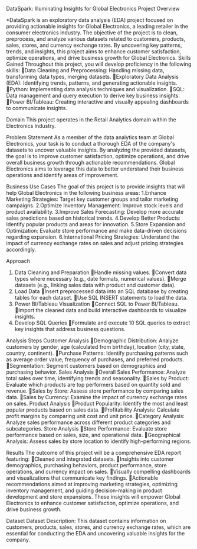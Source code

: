 DataSpark: Illuminating Insights for Global Electronics
Project Overview

*DataSpark is an exploratory data analysis (EDA) project focused on providing actionable insights for Global Electronics, a leading retailer in the consumer electronics industry. The objective of the project is to clean, preprocess, and analyze various datasets related to customers, products, sales, stores, and currency exchange rates. By uncovering key patterns, trends, and insights, this project aims to enhance customer satisfaction, optimize operations, and drive business growth for Global Electronics.
Skills Gained
Throughout this project, you will develop proficiency in the following skills:
Data Cleaning and Preprocessing: Handling missing data, transforming data types, merging datasets.
Exploratory Data Analysis (EDA): Identifying trends, patterns, and generating actionable insights.
Python: Implementing data analysis techniques and visualization.
SQL: Data management and query execution to derive key business insights.
Power BI/Tableau: Creating interactive and visually appealing dashboards to communicate insights.

Domain
This project operates in the Retail Analytics domain within the Electronics Industry.

Problem Statement
As a member of the data analytics team at Global Electronics, your task is to conduct a thorough EDA of the company's datasets to uncover valuable insights. By analyzing the provided datasets, the goal is to improve customer satisfaction, optimize operations, and drive overall business growth through actionable recommendations. Global Electronics aims to leverage this data to better understand their business operations and identify areas of improvement.

Business Use Cases
The goal of this project is to provide insights that will help Global Electronics in the following business areas:
1.Enhance Marketing Strategies: Target key customer groups and tailor marketing campaigns.
2.Optimize Inventory Management: Improve stock levels and product availability.
3.Improve Sales Forecasting: Develop more accurate sales predictions based on historical trends.
4.Develop Better Products: Identify popular products and areas for innovation.
5.Store Expansion and Optimization: Evaluate store performance and make data-driven decisions regarding expansion.
6.International Pricing Strategies: Understand the impact of currency exchange rates on sales and adjust pricing strategies accordingly.

Approach
1. Data Cleaning and Preparation
Handle missing values.
Convert data types where necessary (e.g., date formats, numerical values).
Merge datasets (e.g., linking sales data with product and customer data).
2. Load Data
Insert preprocessed data into an SQL database by creating tables for each dataset.
Use SQL INSERT statements to load the data.
3. Power BI/Tableau Visualization
Connect SQL to Power BI/Tableau.
Import the cleaned data and build interactive dashboards to visualize insights.
4. Develop SQL Queries
Formulate and execute 10 SQL queries to extract key insights that address business questions.

Analysis Steps
Customer Analysis
Demographic Distribution: Analyze customers by gender, age (calculated from birthday), location (city, state, country, continent).
Purchase Patterns: Identify purchasing patterns such as average order value, frequency of purchases, and preferred products.
Segmentation: Segment customers based on demographics and purchasing behavior.
Sales Analysis
Overall Sales Performance: Analyze total sales over time, identifying trends and seasonality.
Sales by Product: Evaluate which products are top performers based on quantity sold and revenue.
Sales by Store: Assess store performance by comparing sales data.
Sales by Currency: Examine the impact of currency exchange rates on sales.
Product Analysis
Product Popularity: Identify the most and least popular products based on sales data.
Profitability Analysis: Calculate profit margins by comparing unit cost and unit price.
Category Analysis: Analyze sales performance across different product categories and subcategories.
Store Analysis
Store Performance: Evaluate store performance based on sales, size, and operational data.
Geographical Analysis: Assess sales by store location to identify high-performing regions.

Results
The outcome of this project will be a comprehensive EDA report featuring:
Cleaned and integrated datasets.
Insights into customer demographics, purchasing behaviors, product performance, store operations, and currency impact on sales.
Visually compelling dashboards and visualizations that communicate key findings.
Actionable recommendations aimed at improving marketing strategies, optimizing inventory management, and guiding decision-making in product development and store expansions.
These insights will empower Global Electronics to enhance customer satisfaction, optimize operations, and drive business growth.

Dataset
Dataset Description: This dataset contains information on customers, products, sales, stores, and currency exchange rates, which are essential for conducting the EDA and uncovering valuable insights for the company.
